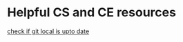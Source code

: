 # Helpful CS and CE resources
[check if git local is upto date](https://github.com/bakkiraju/Useful_Developer_Snippets-/blob/master/CheckGitLocalIsUpToDate.sh)
